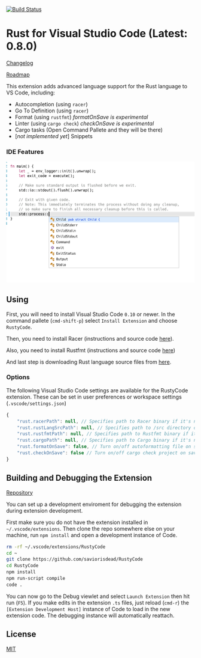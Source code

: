 [![Build Status](https://travis-ci.org/saviorisdead/RustyCode.svg)](https://travis-ci.org/saviorisdead/RustyCode)

# Rust for Visual Studio Code (Latest: 0.8.0)

[Changelog](CHANGELOG.md)

[Roadmap](ROADMAP.md)

This extension adds advanced language support for the Rust language to VS Code, including:

- Autocompletion (using `racer`)
- Go To Definition (using `racer`)
- Format (using `rustfmt`) *formatOnSave is experimental*
- Linter (using `cargo check`) *checkOnSave is experimental*
- Cargo tasks (Open Command Pallete and they will be there)
- [_not implemented yet_] Snippets


### IDE Features
![IDE](images/ide_features.png)

## Using

First, you will need to install Visual Studio Code `0.10` or newer. In the command pallete (`cmd-shift-p`) select `Install Extension` and choose `RustyCode`.

Then, you need to install Racer (instructions and source code [here](https://github.com/phildawes/racer)).

Also, you need to install Rustfmt (instructions and source code [here](https://github.com/rust-lang-nursery/rustfmt))

And last step is downloading Rust language source files from [here](https://github.com/rust-lang/rust).

### Options

The following Visual Studio Code settings are available for the RustyCode extension. These can be set in user preferences or workspace settings (`.vscode/settings.json`)

```javascript
{
	"rust.racerPath": null, // Specifies path to Racer binary if it's not in PATH
	"rust.rustLangSrcPath": null, // Specifies path to /src directory of local copy of Rust sources
	"rust.rustfmtPath": null, // Specifies path to Rustfmt binary if it's not in PATH
	"rust.cargoPath": null, // Specifies path to Cargo binary if it's not in PATH
	"rust.formatOnSave": false, // Turn on/off autoformatting file on save (EXPERIMENTAL)
	"rust.checkOnSave": false // Turn on/off cargo check project on save (EXPERIMENTAL)
}
```

## Building and Debugging the Extension

[Repository](https://github.com/saviorisdead/RustyCode)

You can set up a development enviroment for debugging the extension during extension development.

First make sure you do not have the extension installed in `~/.vscode/extensions`. Then clone the repo somewhere else on your machine, run `npm install` and open a development instance of Code.

```bash
rm -rf ~/.vscode/extensions/RustyCode
cd ~
git clone https://github.com/saviorisdead/RustyCode
cd RustyCode
npm install
npm run-script compile
code .
```

You can now go to the Debug viewlet and select `Launch Extension` then hit run (`F5`).
If you make edits in the extension `.ts` files, just reload (`cmd-r`) the `[Extension Development Host]` instance of Code to load in the new extension code.  The debugging instance will automatically reattach.

## License
[MIT](LICENSE)
